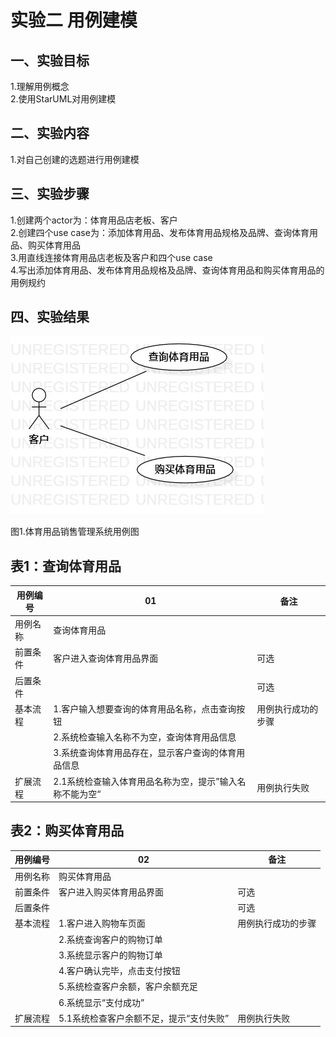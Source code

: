 # 实验二 用例建模

## 一、实验目标

1.理解用例概念  
2.使用StarUML对用例建模

## 二、实验内容

1.对自己创建的选题进行用例建模

## 三、实验步骤

1.创建两个actor为：体育用品店老板、客户  
2.创建四个use case为：添加体育用品、发布体育用品规格及品牌、查询体育用品、购买体育用品  
3.用直线连接体育用品店老板及客户和四个use case  
4.写出添加体育用品、发布体育用品规格及品牌、查询体育用品和购买体育用品的用例规约

## 四、实验结果

![用例图](./model2.jpg)

图1.体育用品销售管理系统用例图


 ## 表1：查询体育用品
 
用例编号 | 01 | 备注
---|---|---
用例名称 | 查询体育用品 |
前置条件 | 客户进入查询体育用品界面 |可选
后置条件 |  |可选
基本流程 | 1.客户输入想要查询的体育用品名称，点击查询按钮 |用例执行成功的步骤
 | |2.系统检查输入名称不为空，查询体育用品信息
 | |3.系统查询体育用品存在，显示客户查询的体育用品信息
 扩展流程| 2.1系统检查输入体育用品名称为空，提示”输入名称不能为空“|用例执行失败
 
## 表2：购买体育用品

用例编号 | 02 | 备注
---|---|---
用例名称 | 购买体育用品 |
前置条件 | 客户进入购买体育用品界面 |可选
后置条件 |  |可选
基本流程 | 1.客户进入购物车页面 |用例执行成功的步骤
 | |2.系统查询客户的购物订单
 | |3.系统显示客户的购物订单
 | |4.客户确认完毕，点击支付按钮
 | |5.系统检查客户余额，客户余额充足
 | |6.系统显示“支付成功”
 扩展流程| 5.1系统检查客户余额不足，提示“支付失败”|用例执行失败

